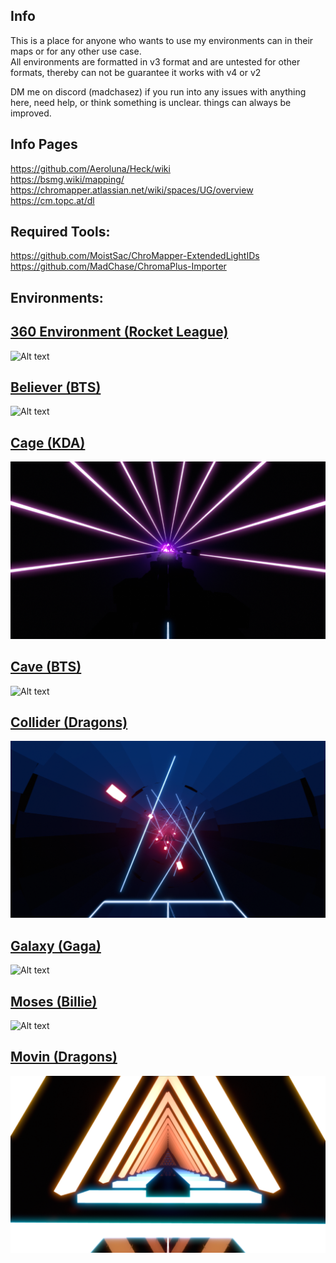 ## Info
This is a place for anyone who wants to use my environments can in their maps or for any other use case.    
All environments are formatted in v3 format and are untested for other formats, thereby can not be guarantee it works with v4 or v2      

DM me on discord (madchasez) if you run into any issues with anything here, need help, or think something is unclear. things can always be improved.      

## Info Pages
https://github.com/Aeroluna/Heck/wiki    
https://bsmg.wiki/mapping/    
https://chromapper.atlassian.net/wiki/spaces/UG/overview   
https://cm.topc.at/dl     

## Required Tools:    
https://github.com/MoistSac/ChroMapper-ExtendedLightIDs    
https://github.com/MadChase/ChromaPlus-Importer    
     
## Environments:
## [360 Environment (Rocket League)](Main%20Envs/360%20env) </h1>
![Alt text](Main%20Envs/360%20env/PIC.png)

## [Believer (BTS)](Main%20Envs/Believer)
![Alt text](Main%20Envs/Believer/PIC.png)

## [Cage (KDA)](Main%20Envs/Cage)
![Alt text](Main%20Envs/Cage/PIC.png)

## [Cave (BTS)](Main%20Envs/Cave)
![Alt text](Main%20Envs/Cave/PIC.png)

## [Collider (Dragons)](Main%20Envs/Collider)
![Alt text](Main%20Envs/Collider/PIC.png)

## [Galaxy (Gaga)](Main%20Envs/Galaxy)
![Alt text](Main%20Envs/Galaxy/PIC.png)

## [Moses (Billie)](Main%20Envs/Moses)
![Alt text](Main%20Envs/Moses/PIC.png)

## [Movin (Dragons)](Main%20Envs/Movin)
![Alt text](Main%20Envs/Movin/PIC.png)
